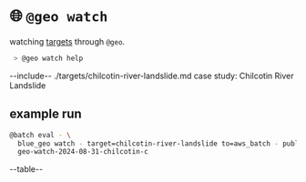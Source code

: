 # 🌐 `@geo watch`

watching [targets](./targets.yaml) through `@geo`.

```bash
 > @geo watch help
```

--include-- ./targets/chilcotin-river-landslide.md case study: Chilcotin River Landslide

## example run

```bash
@batch eval - \
  blue_geo watch - target=chilcotin-river-landslide to=aws_batch - publish \
  geo-watch-2024-08-31-chilcotin-c
```

--table--